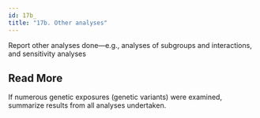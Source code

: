 ```yaml
---
id: 17b_
title: "17b. Other analyses"
---
```

Report other analyses done—e.g., analyses of subgroups and interactions, and sensitivity analyses

## Read More

If numerous genetic exposures (genetic variants) were examined, summarize results from all analyses undertaken.